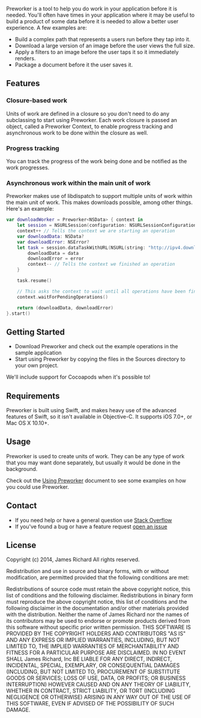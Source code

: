 Preworker is a tool to help you do work in your application before it is needed. You'll often have times in your application where it may be useful to build a product of some data before it is needed to allow a better user experience. A few examples are:

- Build a complex path that represents a users run before they tap into it.
- Download a large version of an image before the user views the full size.
- Apply a filters to an image before the user taps it so it immediately renders.
- Package a document before it the user saves it.

## Features

### Closure-based work

Units of work are defined in a closure so you don't need to do any subclassing to start using Preworker. Each work closure is passed an object, called a Preworker Context, to enable progress tracking and asynchronous work to be done within the closure as well.

### Progress tracking

You can track the progress of the work being done and be notified as the work progresses.

### Asynchronous work within the main unit of work

Preworker makes use of libdispatch to support multiple units of work within the main unit of work. This makes downloads possible, among other things. Here's an example:

```swift
var downloadWorker = Preworker<NSData> { context in
    let session = NSURLSession(configuration: NSURLSessionConfiguration.defaultSessionConfiguration())
    context++ // Tells the context we are starting an operation
    var downloadData: NSData?
    var downloadError: NSError?
    let task = session.dataTaskWithURL(NSURL(string: "http://ipv4.download.thinkbroadband.com/100MB.zip")) { data, response, error in
        downloadData = data
        downloadError = error
        context-- // Tells the context we finished an operation
    }

    task.resume()

    // This asks the context to wait until all operations have been finished.
    context.waitForPendingOperations()

    return (downloadData, downloadError)
}.start()

```

## Getting Started

* Download Preworker and check out the example operations in the sample application
* Start using Preworker by copying the files in the Sources directory to your own project.

We'll include support for Cocoapods when it's possible to!

## Requirements

Preworker is built using Swift, and makes heavy use of the advanced features of Swift, so it isn't available in Objective-C. It supports iOS 7.0+, or Mac OS X 10.10+.

## Usage

Preworker is used to create units of work. They can be any type of work that you may want done separately, but usually it would be done in the background.

Check out the [Using Preworker](https://github.com/ketzusaka/Preworker/wiki/Using-Preworker) document to see some examples on how you could use Preworker.

## Contact

* If you need help or have a general question use [Stack Overflow](https://stackoverflow.com/)
* If you've found a bug or have a feature request [open an issue](https://github.com/ketzusaka/TableSchemer/issues/new)

## License

Copyright (c) 2014, James Richard All rights reserved.

Redistribution and use in source and binary forms, with or without modification, are permitted provided that the following conditions are met:

Redistributions of source code must retain the above copyright notice, this list of conditions and the following disclaimer. Redistributions in binary form must reproduce the above copyright notice, this list of conditions and the following disclaimer in the documentation and/or other materials provided with the distribution. Neither the name of James Richard nor the names of its contributors may be used to endorse or promote products derived from this software without specific prior written permission. THIS SOFTWARE IS PROVIDED BY THE COPYRIGHT HOLDERS AND CONTRIBUTORS "AS IS" AND ANY EXPRESS OR IMPLIED WARRANTIES, INCLUDING, BUT NOT LIMITED TO, THE IMPLIED WARRANTIES OF MERCHANTABILITY AND FITNESS FOR A PARTICULAR PURPOSE ARE DISCLAIMED. IN NO EVENT SHALL James Richard, Inc BE LIABLE FOR ANY DIRECT, INDIRECT, INCIDENTAL, SPECIAL, EXEMPLARY, OR CONSEQUENTIAL DAMAGES (INCLUDING, BUT NOT LIMITED TO, PROCUREMENT OF SUBSTITUTE GOODS OR SERVICES; LOSS OF USE, DATA, OR PROFITS; OR BUSINESS INTERRUPTION) HOWEVER CAUSED AND ON ANY THEORY OF LIABILITY, WHETHER IN CONTRACT, STRICT LIABILITY, OR TORT (INCLUDING NEGLIGENCE OR OTHERWISE) ARISING IN ANY WAY OUT OF THE USE OF THIS SOFTWARE, EVEN IF ADVISED OF THE POSSIBILITY OF SUCH DAMAGE.